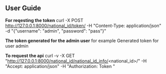 ## User Guide
**For reqesting the token**
curl -X POST http://127.0.0.1:8000/national_id/token/  -H "Content-Type: application/json"  -d "{\"username\": \"admin\", \"password\": \"pass\"}"

**The token generated for the admin user**
for example
Generated token <token> for user admin

**To request the api**
curl -v -X GET "http://127.0.0.1:8000/national_id/national_id_info/<national_id>/"   -H "Accept: application/json"  -H "Authorization: Token <token>"


